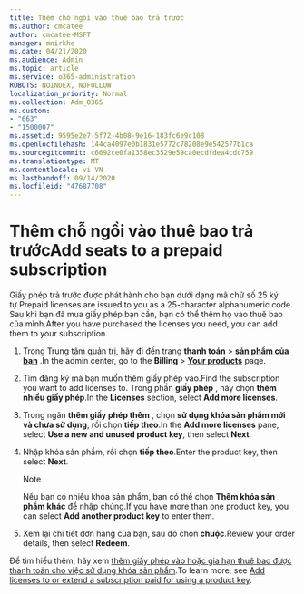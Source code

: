 ```yaml
---
title: Thêm chỗ ngồi vào thuê bao trả trước
ms.author: cmcatee
author: cmcatee-MSFT
manager: mnirkhe
ms.date: 04/21/2020
ms.audience: Admin
ms.topic: article
ms.service: o365-administration
ROBOTS: NOINDEX, NOFOLLOW
localization_priority: Normal
ms.collection: Adm_O365
ms.custom:
- "663"
- "1500007"
ms.assetid: 9595e2e7-5f72-4b08-9e16-183fc6e9c108
ms.openlocfilehash: 144ca4097e0b1831e5772c78208e9e542577b1ca
ms.sourcegitcommit: c6692ce0fa1358ec3529e59ca0ecdfdea4cdc759
ms.translationtype: MT
ms.contentlocale: vi-VN
ms.lasthandoff: 09/14/2020
ms.locfileid: "47687708"
---
```

# <a name="add-seats-to-a-prepaid-subscription"></a><span data-ttu-id="370eb-102">Thêm chỗ ngồi vào thuê bao trả trước</span><span class="sxs-lookup"><span data-stu-id="370eb-102">Add seats to a prepaid subscription</span></span>

<span data-ttu-id="370eb-103">Giấy phép trả trước được phát hành cho bạn dưới dạng mã chữ số 25 ký tự.</span><span class="sxs-lookup"><span data-stu-id="370eb-103">Prepaid licenses are issued to you as a 25-character alphanumeric code.</span></span> <span data-ttu-id="370eb-104">Sau khi bạn đã mua giấy phép bạn cần, bạn có thể thêm họ vào thuê bao của mình.</span><span class="sxs-lookup"><span data-stu-id="370eb-104">After you have purchased the licenses you need, you can add them to your subscription.</span></span> 

1. <span data-ttu-id="370eb-105">Trong Trung tâm quản trị, hãy đi đến trang **thanh toán**  >  **[sản phẩm của bạn](https://go.microsoft.com/fwlink/p/?linkid=842054)** .</span><span class="sxs-lookup"><span data-stu-id="370eb-105">In the admin center, go to the **Billing** > **[Your products](https://go.microsoft.com/fwlink/p/?linkid=842054)** page.</span></span>

2. <span data-ttu-id="370eb-106">Tìm đăng ký mà bạn muốn thêm giấy phép vào.</span><span class="sxs-lookup"><span data-stu-id="370eb-106">Find the subscription you want to add licenses to.</span></span> <span data-ttu-id="370eb-107">Trong phần **giấy phép** , hãy chọn **thêm nhiều giấy phép**.</span><span class="sxs-lookup"><span data-stu-id="370eb-107">In the **Licenses** section, select **Add more licenses**.</span></span>

3. <span data-ttu-id="370eb-108">Trong ngăn **thêm giấy phép thêm** , chọn **sử dụng khóa sản phẩm mới và chưa sử dụng**, rồi chọn **tiếp theo**.</span><span class="sxs-lookup"><span data-stu-id="370eb-108">In the **Add more licenses** pane, select **Use a new and unused product key**, then select **Next**.</span></span>

4. <span data-ttu-id="370eb-109">Nhập khóa sản phẩm, rồi chọn **tiếp theo**.</span><span class="sxs-lookup"><span data-stu-id="370eb-109">Enter the product key, then select **Next**.</span></span>

    > [!NOTE]
    > <span data-ttu-id="370eb-110">Nếu bạn có nhiều khóa sản phẩm, bạn có thể chọn **Thêm khóa sản phẩm khác** để nhập chúng.</span><span class="sxs-lookup"><span data-stu-id="370eb-110">If you have more than one product key, you can select **Add another product key** to enter them.</span></span>

5. <span data-ttu-id="370eb-111">Xem lại chi tiết đơn hàng của bạn, sau đó chọn **chuộc**.</span><span class="sxs-lookup"><span data-stu-id="370eb-111">Review your order details, then select **Redeem**.</span></span>

<span data-ttu-id="370eb-112">Để tìm hiểu thêm, hãy xem [thêm giấy phép vào hoặc gia hạn thuê bao được thanh toán cho việc sử dụng khóa sản phẩm](https://docs.microsoft.com/microsoft-365/commerce/licenses/add-licenses-using-product-key).</span><span class="sxs-lookup"><span data-stu-id="370eb-112">To learn more, see [Add licenses to or extend a subscription paid for using a product key](https://docs.microsoft.com/microsoft-365/commerce/licenses/add-licenses-using-product-key).</span></span>